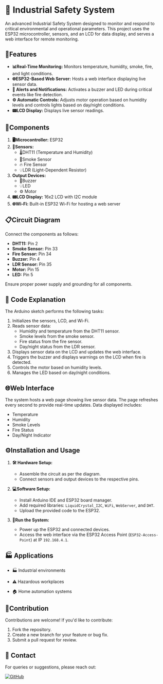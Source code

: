 # 🚨 Industrial Safety System

An advanced Industrial Safety System designed to monitor and respond to critical environmental and operational parameters. This project uses the ESP32 microcontroller, sensors, and an LCD for data display, and serves a web interface for remote monitoring.

## 🌟Features

- **📊Real-Time Monitoring:** Monitors temperature, humidity, smoke, fire, and light conditions.
- **🌐ESP32-Based Web Server:** Hosts a web interface displaying live sensor data.
- **🔔 Alerts and Notifications:** Activates a buzzer and LED during critical events like fire detection.
- **⚙️ Automatic Controls:** Adjusts motor operation based on humidity levels and controls lights based on day/night conditions.
- **📟LCD Display:** Displays live sensor readings.

## 🔧Components

1. **🖥️Microcontroller:** ESP32
2. **📡Sensors:**
   - 🌡️DHT11 (Temperature and Humidity)
   -  💨Smoke Sensor
   - 🔥 Fire Sensor
   - 💡LDR (Light-Dependent Resistor)
3. **Output Devices:**
   - 🔔Buzzer
   - 💡LED
   - ⚙️ Motor
4. **📟LCD Display:** 16x2 LCD with I2C module
5. **🌐Wi-Fi:** Built-in ESP32 Wi-Fi for hosting a web server

## 📋Circuit Diagram
Connect the components as follows:

- **DHT11:** Pin 2
- **Smoke Sensor:** Pin 33
- **Fire Sensor:** Pin 34
- **Buzzer:** Pin 4
- **LDR Sensor:** Pin 35
- **Motor:** Pin 15
- **LED:** Pin 5

Ensure proper power supply and grounding for all components.

## 📝  Code Explanation

The Arduino sketch performs the following tasks:

1. Initializes the sensors, LCD, and Wi-Fi.
2. Reads sensor data:
   - Humidity and temperature from the DHT11 sensor.
   - Smoke levels from the smoke sensor.
   - Fire status from the fire sensor.
   - Day/night status from the LDR sensor.
3. Displays sensor data on the LCD and updates the web interface.
4. Triggers the buzzer and displays warnings on the LCD when fire is detected.
5. Controls the motor based on humidity levels.
6. Manages the LED based on day/night conditions.

## 🌐Web Interface

The system hosts a web page showing live sensor data. The page refreshes every second to provide real-time updates. Data displayed includes:

- Temperature
- Humidity
- Smoke Levels
- Fire Status
- Day/Night Indicator

## ⚙️Installation and Usage

1. **🛠️ Hardware Setup:**

   - Assemble the circuit as per the diagram.
   - Connect sensors and output devices to the respective pins.

2. **💻Software Setup:**

   - Install Arduino IDE and ESP32 board manager.
   - Add required libraries: `LiquidCrystal_I2C`, `WiFi`, `WebServer`, and `DHT`.
   - Upload the provided code to the ESP32.

3. **🚀Run the System:**

   - Power up the ESP32 and connected devices.
   - Access the web interface via the ESP32 Access Point (`ESP32-Access-Point`) at IP `192.168.4.1`.

## 🏭 Applications

- 🏭 Industrial environments

- ⚠️ Hazardous workplaces

- 🏠 Home automation systems

## 🤝Contribution

Contributions are welcome! If you'd like to contribute:

1. Fork the repository.
2. Create a new branch for your feature or bug fix.
3. Submit a pull request for review.



## 📩 Contact

For queries or suggestions, please reach out:

 [![GitHub](https://img.shields.io/badge/GitHub-Profile-black?logo=github&style=for-the-badge)](https://github.com/yashtekale06)

